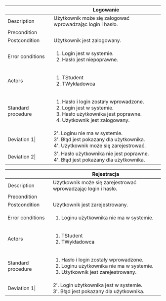|                    | Logowanie                                                                                                                                                        |
| ------------------ | ---------------------------------------------------------------------------------------------------------------------------------------------------------------- |
| Description        | Użytkownik może się zalogować wprowadzając login i hasło.                                                                                                        |
| Precondition       |                                                                                                                                                                  |
| Postcondition      | Użytkownik jest zalogowany.                                                                                                                                      |
| Error conditions   | <ol><li>Login jest w systemie.</li><li>Hasło jest niepoprawne.</li></ol>                                                                                         |
| Actors             | <ol><li>TStudent</li><li>TWykładowca</li></ol>                                                                                                                   |
| Standard procedure | <ol><li>Hasło i login zostały wprowadzone.</li><li>Login jest w systemie.</li><li>Hasło użytkownika jest poprawne.</li><li>Użytkownik jest zalogowany.</li></ol> |
| Deviation 1\|      | 2'. Loginu nie ma w systemie.<br>3'. Błąd jest pokazany dla użytkownika.<br>4'. Użytkownik może się zarejestrować.                                               |
| Deviation 2\|      | 3'. Hasło użytkownika nie jest poprawne.<br>4'. Błąd jest pokazany dla użytkownika.                                                                              |

|                    | Rejestracja                                                                                                                                |
| ------------------ | ------------------------------------------------------------------------------------------------------------------------------------------ |
| Description        | Użytkownik może się zarejestrować wprowadzając login i hasło.                                                                              |
| Precondition       |                                                                                                                                            |
| Postcondition      | Użytkownik jest zarejestrowany.                                                                                                            |
| Error conditions   | <ol><li>Loginu użytkownika nie ma w systemie.</li></ol>                                                                                    |
| Actors             | <ol><li>TStudent</li><li>TWykładowca</li></ol>                                                                                             |
| Standard procedure | <ol><li>Hasło i login zostały wprowadzone.</li><li>Loginu użytkownika nie ma w systemie.</li><li>Użytkownik jest zarejestrowany.</li></ol> |
| Deviation 1\|      | 2'. Login użytkownika jest w systemie.<br>3'. Błąd jest pokazany dla użytkownika.                                                          |
